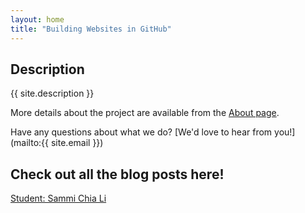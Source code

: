 ```yaml
---
layout: home
title: "Building Websites in GitHub"
---
```

## Description
{{ site.description }}

More details about the project are available from the [About page](about).

Have any questions about what we do? [We'd love to hear from you!](mailto:{{ site.email }})

## Check out all the blog posts here!

[Student: Sammi Chia Li](blogpost1)
